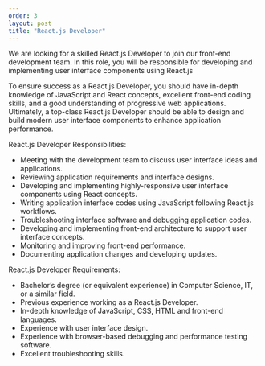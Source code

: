 ```yaml
---
order: 3
layout: post
title: "React.js Developer"
---
```


We are looking for a skilled React.js Developer to join our front-end development team. In this role, you will be responsible for developing and implementing user interface components using React.js

To ensure success as a React.js Developer, you should have in-depth knowledge of JavaScript and React concepts, excellent front-end coding skills, and a good understanding of progressive web applications. Ultimately, a top-class React.js Developer should be able to design and build modern user interface components to enhance application performance.

React.js Developer Responsibilities:
- Meeting with the development team to discuss user interface ideas and applications.
- Reviewing application requirements and interface designs.
- Developing and implementing highly-responsive user interface components using React concepts.
- Writing application interface codes using JavaScript following React.js workflows.
- Troubleshooting interface software and debugging application codes.
- Developing and implementing front-end architecture to support user interface concepts.
- Monitoring and improving front-end performance.
- Documenting application changes and developing updates.

React.js Developer Requirements:
- Bachelor’s degree (or equivalent experience) in Computer Science, IT, or a similar field.
- Previous experience working as a React.js Developer.
- In-depth knowledge of JavaScript, CSS, HTML and front-end languages.
- Experience with user interface design.
- Experience with browser-based debugging and performance testing software.
- Excellent troubleshooting skills.
